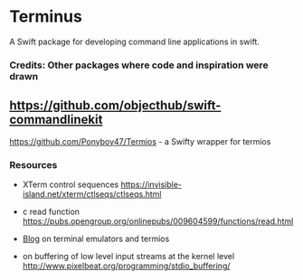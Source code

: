 # Terminus
A Swift package for developing command line applications in swift.



### Credits: Other packages where code and inspiration were drawn
## https://github.com/objecthub/swift-commandlinekit
https://github.com/Ponyboy47/Termios - a Swifty wrapper for termios

### Resources
* XTerm control sequences https://invisible-island.net/xterm/ctlseqs/ctlseqs.html
* c read function https://pubs.opengroup.org/onlinepubs/009604599/functions/read.html
* [Blog](https://blog.nelhage.com/2009/12/a-brief-introduction-to-termios/) on terminal emulators and termios 

* on buffering of low level input streams at the kernel level http://www.pixelbeat.org/programming/stdio_buffering/

